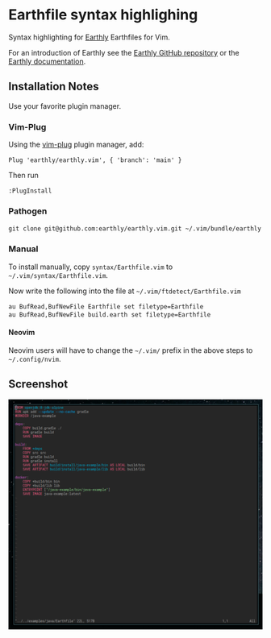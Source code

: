 # Earthfile syntax highlighing

Syntax highlighting for [Earthly](https://earthly.dev) Earthfiles for Vim.

For an introduction of Earthly see the [Earthly GitHub repository](https://github.com/earthly/earthly) or the [Earthly documentation](https://docs.earthly.dev).

## Installation Notes

Use your favorite plugin manager.

### Vim-Plug

Using the [vim-plug](https://github.com/junegunn/vim-plug) plugin manager, add:

    Plug 'earthly/earthly.vim', { 'branch': 'main' }

Then run

    :PlugInstall

### Pathogen

    git clone git@github.com:earthly/earthly.vim.git ~/.vim/bundle/earthly

### Manual

To install manually, copy `syntax/Earthfile.vim` to `~/.vim/syntax/Earthfile.vim`.

Now write the following into the file at `~/.vim/ftdetect/Earthfile.vim`

```vim
au BufRead,BufNewFile Earthfile set filetype=Earthfile
au BufRead,BufNewFile build.earth set filetype=Earthfile
```

#### Neovim

Neovim users will have to change the `~/.vim/` prefix in the above steps to `~/.config/nvim`.

## Screenshot

![Java example Earthfile in Vim](Screenshot.png)
